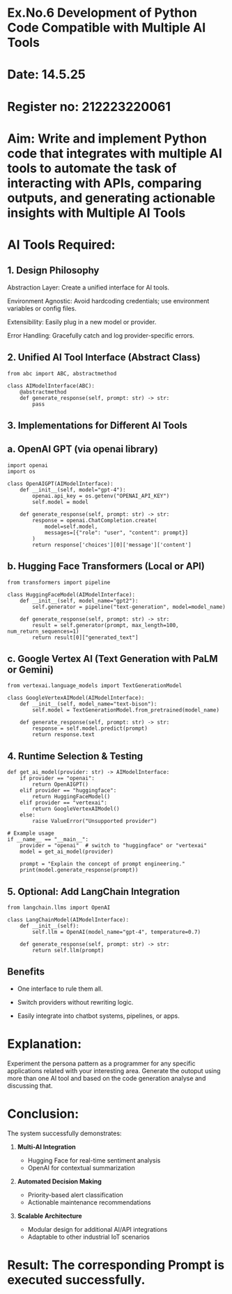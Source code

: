 # Ex.No.6 Development of Python Code Compatible with Multiple AI Tools

# Date: 14.5.25
# Register no: 212223220061
# Aim: Write and implement Python code that integrates with multiple AI tools to automate the task of interacting with APIs, comparing outputs, and generating actionable insights with Multiple AI Tools

# AI Tools Required:
## 1. Design Philosophy
Abstraction Layer: Create a unified interface for AI tools.

Environment Agnostic: Avoid hardcoding credentials; use environment variables or config files.

Extensibility: Easily plug in a new model or provider.

Error Handling: Gracefully catch and log provider-specific errors.

##  2. Unified AI Tool Interface (Abstract Class)
```
from abc import ABC, abstractmethod

class AIModelInterface(ABC):
    @abstractmethod
    def generate_response(self, prompt: str) -> str:
        pass

```
## 3. Implementations for Different AI Tools
## a. OpenAI GPT (via openai library)
```
import openai
import os

class OpenAIGPT(AIModelInterface):
    def __init__(self, model="gpt-4"):
        openai.api_key = os.getenv("OPENAI_API_KEY")
        self.model = model

    def generate_response(self, prompt: str) -> str:
        response = openai.ChatCompletion.create(
            model=self.model,
            messages=[{"role": "user", "content": prompt}]
        )
        return response['choices'][0]['message']['content']

```
## b. Hugging Face Transformers (Local or API)
```
from transformers import pipeline

class HuggingFaceModel(AIModelInterface):
    def __init__(self, model_name="gpt2"):
        self.generator = pipeline("text-generation", model=model_name)

    def generate_response(self, prompt: str) -> str:
        result = self.generator(prompt, max_length=100, num_return_sequences=1)
        return result[0]["generated_text"]

```
## c. Google Vertex AI (Text Generation with PaLM or Gemini)
```
from vertexai.language_models import TextGenerationModel

class GoogleVertexAIModel(AIModelInterface):
    def __init__(self, model_name="text-bison"):
        self.model = TextGenerationModel.from_pretrained(model_name)

    def generate_response(self, prompt: str) -> str:
        response = self.model.predict(prompt)
        return response.text

```
## 4. Runtime Selection & Testing
```
def get_ai_model(provider: str) -> AIModelInterface:
    if provider == "openai":
        return OpenAIGPT()
    elif provider == "huggingface":
        return HuggingFaceModel()
    elif provider == "vertexai":
        return GoogleVertexAIModel()
    else:
        raise ValueError("Unsupported provider")

# Example usage
if __name__ == "__main__":
    provider = "openai"  # switch to "huggingface" or "vertexai"
    model = get_ai_model(provider)
    
    prompt = "Explain the concept of prompt engineering."
    print(model.generate_response(prompt))

```
##  5. Optional: Add LangChain Integration
```
from langchain.llms import OpenAI

class LangChainModel(AIModelInterface):
    def __init__(self):
        self.llm = OpenAI(model_name="gpt-4", temperature=0.7)

    def generate_response(self, prompt: str) -> str:
        return self.llm(prompt)

```
## Benefits
* One interface to rule them all.

* Switch providers without rewriting logic.

* Easily integrate into chatbot systems, pipelines, or apps.

# Explanation:
Experiment the persona pattern as a programmer for any specific applications related with your interesting area. 
Generate the outoput using more than one AI tool and based on the code generation analyse and discussing that. 

# Conclusion: 
The system successfully demonstrates:  

1. **Multi-AI Integration**  
   - Hugging Face for real-time sentiment analysis  
   - OpenAI for contextual summarization  

2. **Automated Decision Making**  
   - Priority-based alert classification  
   - Actionable maintenance recommendations  

3. **Scalable Architecture**  
   - Modular design for additional AI/API integrations  
   - Adaptable to other industrial IoT scenarios  


# Result: The corresponding Prompt is executed successfully.
